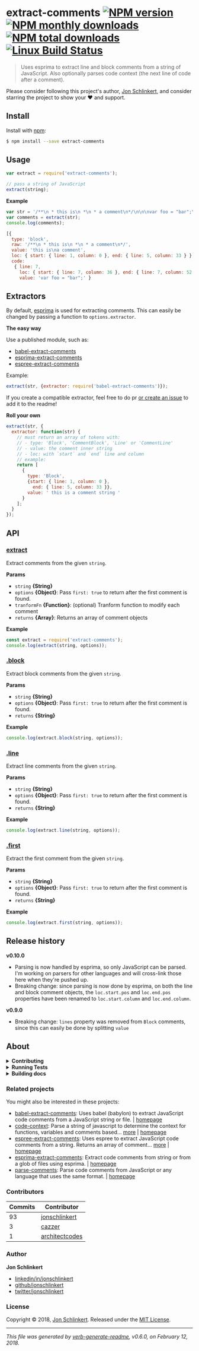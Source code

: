 # extract-comments [![NPM version](https://img.shields.io/npm/v/extract-comments.svg?style=flat)](https://www.npmjs.com/package/extract-comments) [![NPM monthly downloads](https://img.shields.io/npm/dm/extract-comments.svg?style=flat)](https://npmjs.org/package/extract-comments) [![NPM total downloads](https://img.shields.io/npm/dt/extract-comments.svg?style=flat)](https://npmjs.org/package/extract-comments) [![Linux Build Status](https://img.shields.io/travis/jonschlinkert/extract-comments.svg?style=flat&label=Travis)](https://travis-ci.org/jonschlinkert/extract-comments)

> Uses esprima to extract line and block comments from a string of JavaScript. Also optionally parses code context (the next line of code after a comment).

Please consider following this project's author, [Jon Schlinkert](https://github.com/jonschlinkert), and consider starring the project to show your :heart: and support.

## Install

Install with [npm](https://www.npmjs.com/):

```sh
$ npm install --save extract-comments
```

## Usage

```js
var extract = require('extract-comments');

// pass a string of JavaScript
extract(string);
```

**Example**

```js
var str = '/**\n * this is\n *\n * a comment\n*/\n\n\nvar foo = "bar";\n';
var comments = extract(str);
console.log(comments);

[{
  type: 'block',
  raw: '/**\n * this is\n *\n * a comment\n*/',
  value: 'this is\na comment',
  loc: { start: { line: 1, column: 0 }, end: { line: 5, column: 33 } },
  code:
   { line: 7,
     loc: { start: { line: 7, column: 36 }, end: { line: 7, column: 52 } },
     value: 'var foo = "bar";' }
```

## Extractors

By default, [esprima](http://esprima.org) is used for extracting comments. This can easily be changed by passing a function to `options.extractor`.

**The easy way**

Use a published module, such as:

* [babel-extract-comments](https://github.com/jonschlinkert/babel-extract-comments)
* [esprima-extract-comments](https://github.com/jonschlinkert/esprima-extract-comments)
* [espree-extract-comments](https://github.com/jonschlinkert/espree-extract-comments)

Example:

```js
extract(str, {extractor: require('babel-extract-comments')});
```

If you create a compatible extractor, feel free to do pr [or create an issue](https://github.com/jonschlinkert/extract-comments/issues/new) to add it to the readme!

**Roll your own**

```js
extract(str, {
  extractor: function(str) {
    // must return an array of tokens with:
    // - type: 'Block', 'CommentBlock', 'Line' or 'CommentLine'
    // - value: the comment inner string
    // - loc: with `start` and `end` line and column
    // example:
    return [
      { 
        type: 'Block',
        {start: { line: 1, column: 0 },
          end: { line: 5, column: 33 }},
        value: ' this is a comment string '
      }
    ];
  }
});
```

## API

### [extract](index.js#L26)

Extract comments from the given `string`.

**Params**

* `string` **{String}**
* `options` **{Object}**: Pass `first: true` to return after the first comment is found.
* `tranformFn` **{Function}**: (optional) Tranform function to modify each comment
* `returns` **{Array}**: Returns an array of comment objects

**Example**

```js
const extract = require('extract-comments');
console.log(extract(string, options));
```

### [.block](index.js#L44)

Extract block comments from the given `string`.

**Params**

* `string` **{String}**
* `options` **{Object}**: Pass `first: true` to return after the first comment is found.
* `returns` **{String}**

**Example**

```js
console.log(extract.block(string, options));
```

### [.line](index.js#L61)

Extract line comments from the given `string`.

**Params**

* `string` **{String}**
* `options` **{Object}**: Pass `first: true` to return after the first comment is found.
* `returns` **{String}**

**Example**

```js
console.log(extract.line(string, options));
```

### [.first](index.js#L78)

Extract the first comment from the given `string`.

**Params**

* `string` **{String}**
* `options` **{Object}**: Pass `first: true` to return after the first comment is found.
* `returns` **{String}**

**Example**

```js
console.log(extract.first(string, options));
```

## Release history

**v0.10.0**

* Parsing is now handled by esprima, so only JavaScript can be parsed. I'm working on parsers for other languages and will cross-link those here when they're pushed up.
* Breaking change: since parsing is now done by esprima, on both the line and block comment objects, the `loc.start.pos` and `loc.end.pos` properties have been renamed to `loc.start.column` and `loc.end.column`.

**v0.9.0**

* Breaking change: `lines` property was removed from `Block` comments, since this can easily be done by splitting `value`

## About

<details>
<summary><strong>Contributing</strong></summary>

Pull requests and stars are always welcome. For bugs and feature requests, [please create an issue](../../issues/new).

</details>

<details>
<summary><strong>Running Tests</strong></summary>

Running and reviewing unit tests is a great way to get familiarized with a library and its API. You can install dependencies and run tests with the following command:

```sh
$ npm install && npm test
```

</details>

<details>
<summary><strong>Building docs</strong></summary>

_(This project's readme.md is generated by [verb](https://github.com/verbose/verb-generate-readme), please don't edit the readme directly. Any changes to the readme must be made in the [.verb.md](.verb.md) readme template.)_

To generate the readme, run the following command:

```sh
$ npm install -g verbose/verb#dev verb-generate-readme && verb
```

</details>

### Related projects

You might also be interested in these projects:

* [babel-extract-comments](https://www.npmjs.com/package/babel-extract-comments): Uses babel (babylon) to extract JavaScript code comments from a JavaScript string or file. | [homepage](https://github.com/jonschlinkert/babel-extract-comments "Uses babel (babylon) to extract JavaScript code comments from a JavaScript string or file.")
* [code-context](https://www.npmjs.com/package/code-context): Parse a string of javascript to determine the context for functions, variables and comments based… [more](https://github.com/jonschlinkert/code-context) | [homepage](https://github.com/jonschlinkert/code-context "Parse a string of javascript to determine the context for functions, variables and comments based on the code that follows.")
* [espree-extract-comments](https://www.npmjs.com/package/espree-extract-comments): Uses espree to extract JavaScript code comments from a string. Returns an array of comment… [more](https://github.com/jonschlinkert/espree-extract-comments) | [homepage](https://github.com/jonschlinkert/espree-extract-comments "Uses espree to extract JavaScript code comments from a string. Returns an array of comment objects, with line, column, index, comment type and comment string.")
* [esprima-extract-comments](https://www.npmjs.com/package/esprima-extract-comments): Extract code comments from string or from a glob of files using esprima. | [homepage](https://github.com/jonschlinkert/esprima-extract-comments "Extract code comments from string or from a glob of files using esprima.")
* [parse-comments](https://www.npmjs.com/package/parse-comments): Parse code comments from JavaScript or any language that uses the same format. | [homepage](https://github.com/jonschlinkert/parse-comments "Parse code comments from JavaScript or any language that uses the same format.")

### Contributors

| **Commits** | **Contributor** | 
| --- | --- |
| 93 | [jonschlinkert](https://github.com/jonschlinkert) |
| 3 | [cazzer](https://github.com/cazzer) |
| 1 | [architectcodes](https://github.com/architectcodes) |

### Author

**Jon Schlinkert**

* [linkedin/in/jonschlinkert](https://linkedin.com/in/jonschlinkert)
* [github/jonschlinkert](https://github.com/jonschlinkert)
* [twitter/jonschlinkert](https://twitter.com/jonschlinkert)

### License

Copyright © 2018, [Jon Schlinkert](https://github.com/jonschlinkert).
Released under the [MIT License](LICENSE).

***

_This file was generated by [verb-generate-readme](https://github.com/verbose/verb-generate-readme), v0.6.0, on February 12, 2018._